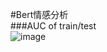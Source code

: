 #Bert情感分析  
###AUC of train/test  
![image](https://user-images.githubusercontent.com/78432083/109452111-f8e81680-7a89-11eb-8fbc-5ad713e8b52f.png)   
